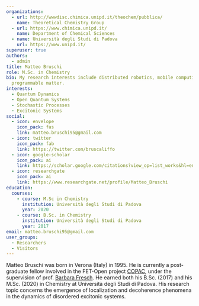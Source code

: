 ```yaml
---
organizations:
  - url: http://wwwdisc.chimica.unipd.it/theochem/pubblica/
    name: Theoretical Chemistry Group
  - url: https://www.chimica.unipd.it/
    name: Department of Chemical Sciences
  - name: Università degli Studi di Padova
    url: https://www.unipd.it/
superuser: true
authors:
  - admin
title: Matteo Bruschi
role: M.Sc. in Chemistry
bio: My research interests include distributed robotics, mobile computing and
  programmable matter.
interests:
  - Quantum Dynamics
  - Open Quantum Systems
  - Stochastic Processes
  - Excitonic Systems
social:
  - icon: envelope
    icon_pack: fas
    link: matteo.bruschi95@gmail.com
  - icon: twitter
    icon_pack: fab
    link: https://twitter.com/bruscaliffo
  - icon: google-scholar
    icon_pack: ai
    link: https://scholar.google.com/citations?view_op=list_works&hl=en&user=plynBigAAAAJ&gmla=AJsN-F6Dlp6yzKsWtrg_JcOpB69TImoXO0IIW8dXpJawO0Es_HNDwuANIcAFcs4b-ee_xW_RFaAldan__jZrydN2FXH38GI8KukKymPwivmiBwKRN7gtgA_TLEo7twkxx96IyBY8C8Jy
  - icon: researchgate
    icon_pack: ai
    link: https://www.researchgate.net/profile/Matteo_Bruschi
education:
  courses:
    - course: M.Sc in Chemistry
      institution: Università degli Studi di Padova
      year: 2020
    - course: B.Sc. in Chemistry
      institution: Università degli Studi di Padova
      year: 2017
email: matteo.bruschi95@gmail.com
user_groups:
  - Researchers
  - Visitors
---
```

Matteo Bruschi was born in Verona (Italy) in 1995. He is currently a post-graduate fellow involved in the FET-Open project [COPAC](http://www.copac-fet.eu/), under the supervision of prof. [Barbara Fresch](http://wwwdisc.chimica.unipd.it/theochem/pubblica/index.php/barbara-fresch/). He earned both his B.Sc. (2017) and his M.Sc. (2020) in Chemistry at Università degli Studi di Padova. His research topic concerns the emergence of localization and decoherence phenomena in the dynamics of disordered excitonic systems.